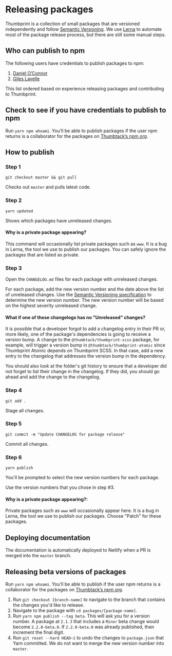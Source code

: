 # Releasing packages

Thumbprint is a collection of small packages that are versioned independently and follow [Semantic Versioning](http://semver.org/). We use [Lerna](https://github.com/lerna/lerna) to automate most of the package release process, but there are still some manual steps.

## Who can publish to npm

The following users have credentials to publish packages to npm:

1. [Daniel O’Connor](https://github.com/danoc)
2. [Giles Lavelle](https://github.com/lavelle)

This list ordered based on experience releasing packages and contributing to Thumbprint.

## Check to see if you have credentials to publish to npm

Run `yarn npm whoami`. You’ll be able to publish packages if the user npm returns is a collaborator for the packages on [Thumbtack’s npm org](https://www.npmjs.com/org/thumbtack).

## How to publish

### Step 1

```
git checkout master && git pull
```

Checks out `master` and pulls latest code.

### Step 2

```
yarn updated
```

Shows which packages have unreleased changes.

#### Why is a private package appearing?

This command will occasionally list private packages such as `www`. It is a bug in Lerna, the tool we use to publish our packages. You can safely ignore the packages that are listed as private.

### Step 3

Open the `CHANGELOG.md` files for each package with unreleased changes.

For each package, add the new version number and the date above the list of unreleased changes. Use the [Semantic Versioning specification](https://semver.org/) to determine the new version number. The new version number will be based on the highest severity unreleased change.

#### What if one of these changelogs has no "Unreleased" changes?

It is possible that a developer forgot to add a changelog entry in their PR or, more likely, one of the package's dependencies is going to receive a version bump. A change to the `@thumbtack/thumbprint-scss` package, for example, will trigger a version bump in `@thumbtack/thumbprint-atomic` since Thumbprint Atomic depends on Thumbprint SCSS. In that case, add a new entry to the changelog that addresses the version bump in the dependency.

You should also look at the folder's git history to ensure that a developer did not forget to list their change in the changelog. If they did, you should go ahead and add the change to the changelog.

### Step 4

```
git add .
```

Stage all changes.

### Step 5

```
git commit -m "Update CHANGELOG for package release"
```

Commit all changes.

### Step 6

```
yarn publish
```

You'll be prompted to select the new version numbers for each package.

Use the version numbers that you chose in step #3.

#### Why is a private package appearing?:

Private packages such as `www` will occasionally appear here. It is a bug in Lerna, the tool we use to publish our packages. Choose "Patch" for these packages.

## Deploying documentation

The documentation is automatically deployed to Netlify when a PR is merged into the `master` branch.

## Releasing beta versions of packages

Run `yarn npm whoami`. You’ll be able to publish if the user npm returns is a collaborator for the packages on [Thumbtack’s npm org](https://www.npmjs.com/org/thumbtack).

1. Run `git checkout [branch-name]` to navigate to the branch that contains the changes you'd like to release.
2. Navigate to the package with `cd packages/[package-name]`.
3. Run `yarn npm publish --tag beta`. This will ask you for a version number. A package at `2.1.3` that includes a `Minor` beta change would become `2.2.0-beta.0`. If `2.2.0-beta.0` was already published, then increment the final digit.
4. Run `git reset --hard HEAD~1` to undo the changes to `package.json` that Yarn committed. We do not want to merge the new version number into `master`.
